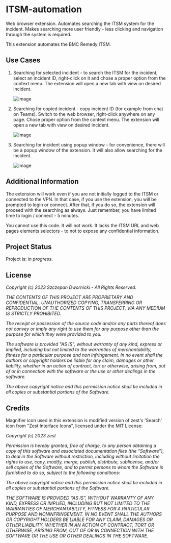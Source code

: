 # ITSM-automation
Web browser extension. Automates searching the ITSM system for the incident. Makes searching more user friendly - less clicking and navigation through the system is required.

This extension automates the BMC Remedy ITSM.


## Use Cases
1. Searching for selected incident - to search the ITSM for the incident, select an incident ID, right-click on it and chose a proper option from the context menu. The extension will open a new tab with view on desired incident.

   ![image](https://github.com/kosmolub01/ITSM-automation/assets/72302279/97676de0-116a-42dd-979e-3169a0b06c86)
   

3. Searching for copied incident - copy incident ID (for example from chat on Teams). Switch to the web browser, right-click anywhere on any page. Chose proper option from the context menu. The extension will open a new tab with view on desired incident.

   ![image](https://github.com/kosmolub01/ITSM-automation/assets/72302279/4488efb1-0704-4510-b233-97510f297464)


4. Searching for incident using popup window - for convenience, there will be a popup window of the extension. It will also allow searching for the incident.

   ![image](https://github.com/kosmolub01/ITSM-automation/assets/72302279/bb497774-a33b-4927-851b-8b5a4d584cee)


## Additional Information
The extension will work even if you are not initially logged to the ITSM or connected to the VPN. In that case, if you use the extension, you will be prompted to login or connect. After that, if you do so, the extension will proceed with the searching as always. Just remember, you have limited time to login / connect - 5 minutes.

You cannot use this code. It will not work. It lacks the ITSM URL and web pages elements selectors - to not to expose any confidential information. 


## Project Status
Project is: _in progress_.

## License 
_Copyright (c) 2023 Szczepan Dwornicki - All Rights Reserved._

_THE CONTENTS OF THIS PROJECT ARE PROPRIETARY AND CONFIDENTIAL.
UNAUTHORIZED COPYING, TRANSFERRING OR REPRODUCTION OF THE CONTENTS OF THIS PROJECT, VIA ANY MEDIUM IS STRICTLY PROHIBITED._

_The receipt or possession of the source code and/or any parts thereof does not convey or imply any right to use them
for any purpose other than the purpose for which they were provided to you._

_The software is provided "AS IS", without warranty of any kind, express or implied, including but not limited to
the warranties of merchantability, fitness for a particular purpose and non infringement.
In no event shall the authors or copyright holders be liable for any claim, damages or other liability,
whether in an action of contract, tort or otherwise, arising from, out of or in connection with the software
or the use or other dealings in the software._

_The above copyright notice and this permission notice shall be included in all copies or substantial portions of the Software._

## Credits
Magnifier icon used in this extension is modified version of zest's 'Search' icon from \"Zest Interface Icons\", licensed under the MIT License:

_Copyright (c) 2023 zest_

_Permission is hereby granted, free of charge, to any person obtaining a copy of this software and associated documentation files (the “Software”), to deal in the Software without restriction, including without limitation the rights to use, copy, modify, merge, publish, distribute, sublicense, and/or sell copies of the Software, and to permit persons to whom the Software is furnished to do so, subject to the following conditions:_

_The above copyright notice and this permission notice shall be included in all copies or substantial portions of the Software._

_THE SOFTWARE IS PROVIDED “AS IS”, WITHOUT WARRANTY OF ANY KIND, EXPRESS OR IMPLIED, INCLUDING BUT NOT LIMITED TO THE WARRANTIES OF MERCHANTABILITY, FITNESS FOR A PARTICULAR PURPOSE AND NONINFRINGEMENT. IN NO EVENT SHALL THE AUTHORS OR COPYRIGHT HOLDERS BE LIABLE FOR ANY CLAIM, DAMAGES OR OTHER LIABILITY, WHETHER IN AN ACTION OF CONTRACT, TORT OR OTHERWISE, ARISING FROM, OUT OF OR IN CONNECTION WITH THE SOFTWARE OR THE USE OR OTHER DEALINGS IN THE SOFTWARE._
